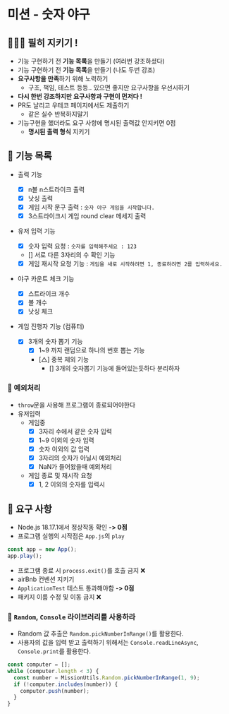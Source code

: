 # 미션 - 숫자 야구

## 🚨🚨🚨 필히 지키기 !

- 기능 구현하기 전 **기능 목록**을 만들기 (여러번 강조하셨다)
- 기능 구현하기 전 **기능 목록**을 만들기 (나도 두번 강조)
- **요구사항을 만족**하기 위해 노력하기
  - 구조, 책임, 테스트 등등.. 있으면 좋지만 요구사항을 우선시하기
- **다시 한번 강조하지만 요구사항과 구현이 먼저다 !**
- PR도 날리고 우테코 페이지에서도 제출하기
  - 같은 실수 반복하지말기
- 기능구현을 했더라도 요구 사항에 명시된 출력값 안지키면 0점
  - **명시된 출력 형식** 지키기

## 🚀 기능 목록

- 출력 기능

  - [x] n볼 n스트라이크 출력
  - [x] 낫싱 출력
  - [x] 게임 시작 문구 출력 : `숫자 야구 게임을 시작합니다.`
  - [x] 3스트라이크시 게임 round clear 메세지 출력

- 유저 입력 기능

  - [x] 숫자 입력 요청 : `숫자를 입력해주세요 : 123`
  - [] 서로 다른 3자리의 수 확인 기능
  - [x] 게임 재시작 요청 기능 : `게임을 새로 시작하려면 1, 종료하려면 2를 입력하세요.`

- 야구 카운트 체크 기능

  - [x] 스트라이크 개수
  - [x] 볼 개수
  - [x] 낫싱 체크

- 게임 진행자 기능 (컴퓨터)

  - [x] 3개의 숫자 뽑기 기능
    - [x] 1~9 까지 랜덤으로 하나의 번호 뽑는 기능
    - [△] 중복 제외 기능
      - [] 3개의 숫자뽑기 기능에 들어있는듯하다 분리하자

### 🚧 예외처리

- `throw`문을 사용해 프로그램이 종료되어야한다
- 유저입력
  - 게임중
    - [x] 3자리 수에서 같은 숫자 입력
    - [x] 1~9 이외의 숫자 입력
    - [x] 숫자 이외의 값 입력
    - [x] 3자리의 숫자가 아닐시 예외처리
    - [x] NaN가 들어왔을때 예외처리
  - 게임 종료 및 재시작 요청
    - [x] 1, 2 이외의 숫자를 입력시

## 🎯 요구 사항

- Node.js 18.17.1에서 정상작동 확인 **-> 0점**
- 프로그램 실행의 시작점은 `App.js`의 `play`

```javascript
const app = new App();
app.play();
```

- 프로그램 종료 시 `process.exit()`를 호출 금지 ❌
- airBnb 컨벤션 지키기
- `ApplicationTest` 테스트 통과해야함 **-> 0점**
- 패키지 이름 수정 및 이동 금지 ❌

### 📌 `Random`, `Console` 라이브러리를 사용하라

- Random 값 추출은 `Random.pickNumberInRange()`를 활용한다.
- 사용자의 값을 입력 받고 출력하기 위해서는 `Console.readLineAsync`, `Console.print`를 활용한다.

```javascript
const computer = [];
while (computer.length < 3) {
  const number = MissionUtils.Random.pickNumberInRange(1, 9);
  if (!computer.includes(number)) {
    computer.push(number);
  }
}
```

